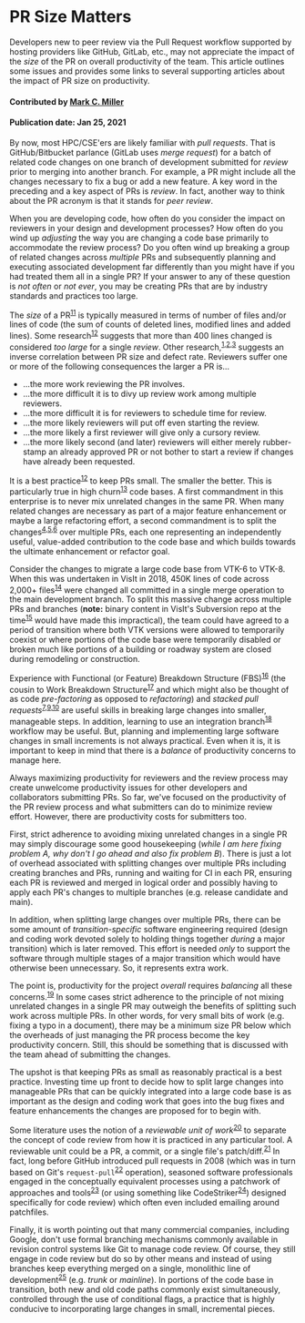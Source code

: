 # PR Size Matters

<!-- deck text start -->
Developers new to peer review via the Pull Request workflow supported by
hosting providers like GitHub, GitLab, etc., may not appreciate the
impact of the *size* of the PR on overall productivity of the team.
This article outlines some issues and provides some links to several
supporting articles about the impact of PR size on productivity.
<!-- deck text end --> 

#### Contributed by [Mark C. Miller](http://github.com/markcmiller86 "Mark C. Miller")
#### Publication date: Jan 25, 2021

By now, most HPC/CSE'ers are likely familiar with *pull requests*. That is
GitHub/Bitbucket parlance (GitLab uses *merge request*) for a batch of related
code changes on one branch of development submitted for *review* prior to
merging into another branch. For example, a PR might include all the changes
necessary to fix a bug or add a new feature. A key word in the preceding and
a key aspect of PRs is *review*. In fact, another way to think about the
PR acronym is that it stands for *peer review*.

When you are developing code, how often do you consider the impact on reviewers
in your design and development processes? How often do you wind up *adjusting* the
way you are changing a code base primarily to accommodate the review process? Do
you often wind up breaking a group of related changes across *multiple* PRs and
subsequently planning and executing associated development far differently than
you might have if you had treated them all in a single PR? If your answer to any
of these question is *not often* or *not ever*, you may be creating PRs that are
by industry standards and practices too large.

The
*size* of a PR<sup>[11]</sup>
is typically measured in terms of number of files and/or lines of code (the sum of
counts of deleted lines, modified lines and added lines).
Some research<sup>[12]</sup>
suggests that more than 400 lines changed is considered *too large* for a single
*review*. Other research,<sup>[1],[2],[3]</sup> suggests an inverse correlation between PR size
and defect rate. Reviewers suffer one or more of the following consequences the larger a
PR is...
* ...the more work reviewing the PR involves.
* ...the more difficult it is to divy up review work among multiple reviewers.
* ...the more difficult it is for reviewers to schedule time for review.
* ...the more likely reviewers will put off even starting the review.
* ...the more likely a first reviewer will give only a cursory review.
* ...the more likely second (and later) reviewers will either merely rubber-stamp an
already approved PR or not bother to start a review if changes have already been requested.

It is a best practice<sup>[12]</sup>
to keep PRs small. The smaller the better. This is particularly true in high 
churn<sup>[13]</sup> code bases.
A first commandment in this enterprise is to never mix unrelated changes in the
same PR. When many related changes are necessary as part of a major feature enhancement
or maybe a large refactoring effort, a second commandment is to split the changes<sup>[4],[5],[6]</sup>
over multiple PRs, each one representing an independently useful, value-added contribution to the code
base and which builds towards the ultimate enhancement or refactor goal.

Consider the changes to migrate a large code base from VTK-6 to VTK-8.
When this was undertaken in VisIt in 2018,
450K lines of code across 2,000+ files<sup>[14]</sup>
were changed all committed in a single merge operation to the main development branch.
To split this massive change across multiple PRs and branches (**note:**
binary content in VisIt's Subversion repo at the time<sup>[15]</sup> would have made this impractical),
the team could have agreed to a period of transition where both VTK versions
were allowed to temporarily coexist or where portions of the code base were temporarily
disabled or broken much like portions of a building or roadway system are closed during
remodeling or construction.

Experience with
Functional (or Feature) Breakdown Structure (FBS)<sup>[16]</sup> (the cousin to
Work Breakdown Structure<sup>[17]</sup> and
which might also be thought of as code *pre-factoring* as opposed to *refactoring*) and
*stacked pull requests*<sup>[7],[9],[10]</sup>
are useful skills in breaking large changes into smaller, manageable steps. In addition,
learning to use an integration branch<sup>[18]</sup> workflow may be useful.
But, planning and implementing large software changes in small increments is not
always practical. Even when it is, it is important to keep in mind that there is a
*balance* of productivity concerns to manage here.

Always maximizing productivity for reviewers and the review process may create unwelcome
productivity issues for other developers and collaborators submitting PRs. So far,
we've focused on the productivity of the PR review process and what submitters can do
to minimize review effort. However, there are productivity costs for submitters too.

First, strict adherence to avoiding mixing unrelated changes in a single PR
may simply discourage some good housekeeping
(*while I am here fixing problem A, why don't I go ahead and also fix problem B*).
There is just a lot of overhead associated with splitting
changes over multiple PRs including creating branches and PRs, running and waiting
for CI in each PR, ensuring each PR is reviewed and merged in logical order and
possibly having to apply each PR's changes to multiple branches (e.g. release candidate and main).

In addition, when splitting large changes over multiple PRs, there can be some amount
of *transition-specific* software engineering required (design and coding work devoted
solely to holding things together *during* a major transition) which is later removed. 
This effort is needed *only* to support the software through multiple stages of a major
transition which would have otherwise been unnecessary. So, it represents extra work.

The point is, productivity for the project *overall* requires
*balancing* all these concerns.<sup>[19]</sup>
In some cases strict adherence to the principle of not mixing unrelated changes in a 
single PR may outweigh the benefits of splitting such work across multiple PRs.
In other words, for very small bits of work (e.g. fixing a typo in a document), there may be
a minimum size PR below which the overheads of just managing the PR process become
the key productivity concern. Still, this should be something that is
discussed with the team ahead of submitting the changes.

The upshot is that keeping PRs as small as reasonably practical is a best practice. Investing
time up front to decide how to split large changes into manageable PRs that can be quickly
integrated into a large code base is as important as the design and coding work that goes
into the bug fixes and feature enhancements the changes are proposed for to begin with.

Some literature uses the notion of a *reviewable unit of work*<sup>[20]</sup>
to separate the concept of code review from how it is practiced in any particular tool.
A reviewable unit could be a
PR, a commit, or a single file's patch/diff.<sup>[21]</sup>
In fact, long before GitHub introduced pull requests in 2008 (which was
in turn based on Git's `request-pull`<sup>[22]</sup> operation),
seasoned software professionals engaged in the conceptually equivalent processes using a
patchwork of approaches and tools<sup>[23]</sup>
(or using something like CodeStriker<sup>[24]</sup>) designed specifically for
code review) which often even included emailing around patchfiles.

Finally, it is worth pointing out that many commercial companies, including Google,
don't use formal branching mechanisms commonly available in revision control systems like Git
to manage code review. Of course, they still engage in code review but do so by other means and
instead of using branches keep everything merged on a single, monolithic line of development<sup>[25]</sup>
(e.g. *trunk* or *mainline*). In portions of the code base in transition, both new and old
code paths commonly exist simultaneously, controlled through the use of conditional flags,
a practice that is highly conducive to incorporating large changes in small, incremental pieces.

[1]: https://sback.it/publications/icse2018seip.pdf  "Modern Code Review: A Case Study at Google {}"
[2]: https://www.microsoft.com/en-us/research/wp-content/uploads/2016/02/bosu2015useful.pdf "Characteristics of Useful Code Reviews: An Empirical Study at Microsoft {}"
[3]: https://www.microsoft.com/en-us/research/wp-content/uploads/2015/05/PID3556473.pdf "Code Reviews Do Not Find Bugs: How the Current Code Review Best Practice Slows Us Down {}"
[4]: https://www.thedroidsonroids.com/blog/splitting-pull-request "How to Split Pull Requests – Good Practices, Methods and Git Strategies {}"
[5]: https://derwolfe.net/2016/01/23/splitting-up-pull-requests/ "Splitting Up Pull Requests {}"
[6]: https://glennstovall.com/5-ways-to-carve-large-pull-requests-into-bite-sized-ones/ "5 Ways to Carve Large Pull Requests Into Bite-Sized Ones {}"
[7]: https://www.michaelagreiler.com/stacked-pull-requests/ "Stacked pull requests: make code reviews faster, easier, and more effective {}"
[9]: https://jg.gg/2018/09/29/stacked-diffs-versus-pull-requests/ "Stacked Diffs Versus Pull Requests {}"
[10]: https://github.com/marketplace/stacked-pull-requests "Stacked Pull Requests {}"
[11]: https://sourcelevel.io/blog/5-metrics-engineering-managers-can-extract-from-pull-requests "5 metrics Engineering Managers can extract from Pull Requests {}"
[12]: https://smartbear.com/learn/code-review/best-practices-for-peer-code-review/ "Best Practices for Code Review {}"
[13]: https://www.pluralsight.com/blog/tutorials/code-churn "What is Code Churn {}"

[14]: https://github.com/visit-dav/visit/commit/110b95f270effecce04c9ce45a09aeee9ced5b22 "VisIt VTK Upgrade Commit {}"
[15]: https://bssw.io/blog_posts/continuous-technology-refreshment-an-introduction-using-recent-tech-refresh-experiences-on-visit "What is Continuous Technology Refresh (CTR) {}"
[16]: https://www.syngenics.com/papers/2009JPC5344F_AIAA_DeHoff.pdf "The Functional Breakdown Structure (FBS) and Its Relationship to Life Cycle Cost {}"
[17]: https://en.wikipedia.org/wiki/Work_breakdown_structure "Work Breakdown Structure {}"
[18]: https://www.toptal.com/git/git-workflows-for-pros-a-good-git-guide#integration-branch "Git Integration Branch Workflow {}"
[19]: https://smallbusinessprogramming.com/optimal-pull-request-size/ "Optimal pull request size {}"
[20]: https://insights.dice.com/2013/01/28/how-to-take-pain-out-of-code-reviews/ "Take the Pain out of Code Reviews {}"
[21]: https://gregoryszorc.com/blog/2020/01/07/problems-with-pull-requests-and-how-to-fix-them/ "Problems with Pull Requests and how to Fix them {}"
[22]: https://git-scm.com/docs/git-request-pull "Documentation for Git Request Pull Command {}"
[23]: https://www.cmcrossroads.com/article/pros-and-cons-four-kinds-code-reviews "Comparing Four Kinds of Reviews {}"
[24]: http://codestriker.sourceforge.net "CodeStriker Project Home Page {}"
[25]: https://cacm.acm.org/magazines/2016/7/204032-why-google-stores-billions-of-lines-of-code-in-a-single-repository/fulltext "Google's Billion Lines of Code Repository {}"
